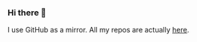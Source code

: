 ### Hi there 👋

I use GitHub as a mirror. All my repos are actually [here](https://git.gokmengorgen.net/goedev/).

